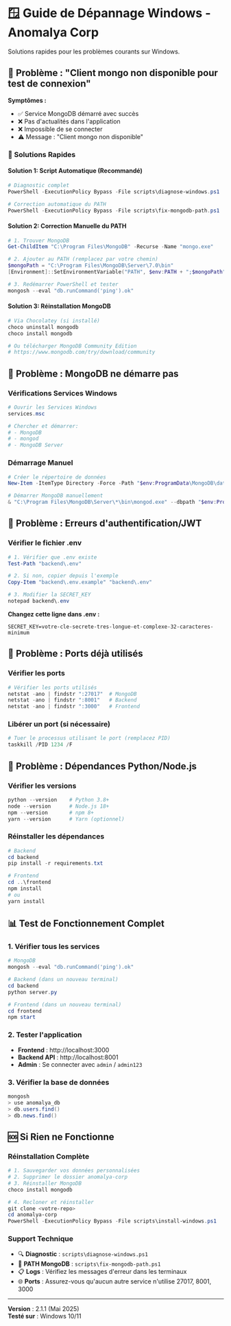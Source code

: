 # 🪟 Guide de Dépannage Windows - Anomalya Corp

Solutions rapides pour les problèmes courants sur Windows.

## 🚨 Problème : "Client mongo non disponible pour test de connexion"

**Symptômes :**
- ✅ Service MongoDB démarré avec succès
- ❌ Pas d'actualités dans l'application
- ❌ Impossible de se connecter
- ⚠️ Message : "Client mongo non disponible"

### 🔧 Solutions Rapides

#### Solution 1: Script Automatique (Recommandé)
```powershell
# Diagnostic complet
PowerShell -ExecutionPolicy Bypass -File scripts\diagnose-windows.ps1

# Correction automatique du PATH
PowerShell -ExecutionPolicy Bypass -File scripts\fix-mongodb-path.ps1
```

#### Solution 2: Correction Manuelle du PATH
```powershell
# 1. Trouver MongoDB
Get-ChildItem "C:\Program Files\MongoDB" -Recurse -Name "mongo.exe"

# 2. Ajouter au PATH (remplacez par votre chemin)
$mongoPath = "C:\Program Files\MongoDB\Server\7.0\bin"
[Environment]::SetEnvironmentVariable("PATH", $env:PATH + ";$mongoPath", "User")

# 3. Redémarrer PowerShell et tester
mongosh --eval "db.runCommand('ping').ok"
```

#### Solution 3: Réinstallation MongoDB
```powershell
# Via Chocolatey (si installé)
choco uninstall mongodb
choco install mongodb

# Ou télécharger MongoDB Community Edition
# https://www.mongodb.com/try/download/community
```

## 🚨 Problème : MongoDB ne démarre pas

### Vérifications Services Windows
```powershell
# Ouvrir les Services Windows
services.msc

# Chercher et démarrer:
# - MongoDB
# - mongod  
# - MongoDB Server
```

### Démarrage Manuel
```powershell
# Créer le répertoire de données
New-Item -ItemType Directory -Force -Path "$env:ProgramData\MongoDB\data\db"

# Démarrer MongoDB manuellement
& "C:\Program Files\MongoDB\Server\*\bin\mongod.exe" --dbpath "$env:ProgramData\MongoDB\data\db"
```

## 🚨 Problème : Erreurs d'authentification/JWT

### Vérifier le fichier .env
```powershell
# 1. Vérifier que .env existe
Test-Path "backend\.env"

# 2. Si non, copier depuis l'exemple
Copy-Item "backend\.env.example" "backend\.env"

# 3. Modifier la SECRET_KEY
notepad backend\.env
```

**Changez cette ligne dans .env :**
```env
SECRET_KEY=votre-cle-secrete-tres-longue-et-complexe-32-caracteres-minimum
```

## 🚨 Problème : Ports déjà utilisés

### Vérifier les ports
```powershell
# Vérifier les ports utilisés
netstat -ano | findstr ":27017"  # MongoDB
netstat -ano | findstr ":8001"   # Backend
netstat -ano | findstr ":3000"   # Frontend
```

### Libérer un port (si nécessaire)
```powershell
# Tuer le processus utilisant le port (remplacez PID)
taskkill /PID 1234 /F
```

## 🚨 Problème : Dépendances Python/Node.js

### Vérifier les versions
```powershell
python --version    # Python 3.8+
node --version      # Node.js 18+
npm --version       # npm 8+
yarn --version      # Yarn (optionnel)
```

### Réinstaller les dépendances
```powershell
# Backend
cd backend
pip install -r requirements.txt

# Frontend
cd ..\frontend
npm install
# ou
yarn install
```

## 📊 Test de Fonctionnement Complet

### 1. Vérifier tous les services
```powershell
# MongoDB
mongosh --eval "db.runCommand('ping').ok"

# Backend (dans un nouveau terminal)
cd backend
python server.py

# Frontend (dans un nouveau terminal)
cd frontend
npm start
```

### 2. Tester l'application
- **Frontend** : http://localhost:3000
- **Backend API** : http://localhost:8001
- **Admin** : Se connecter avec `admin` / `admin123`

### 3. Vérifier la base de données
```powershell
mongosh
> use anomalya_db
> db.users.find()
> db.news.find()
```

## 🆘 Si Rien ne Fonctionne

### Réinstallation Complète
```powershell
# 1. Sauvegarder vos données personnalisées
# 2. Supprimer le dossier anomalya-corp
# 3. Réinstaller MongoDB
choco install mongodb

# 4. Recloner et réinstaller
git clone <votre-repo>
cd anomalya-corp
PowerShell -ExecutionPolicy Bypass -File scripts\install-windows.ps1
```

### Support Technique
- 🔍 **Diagnostic** : `scripts\diagnose-windows.ps1`
- 🔧 **PATH MongoDB** : `scripts\fix-mongodb-path.ps1`
- 📋 **Logs** : Vérifiez les messages d'erreur dans les terminaux
- 🌐 **Ports** : Assurez-vous qu'aucun autre service n'utilise 27017, 8001, 3000

---

**Version** : 2.1.1 (Mai 2025)  
**Testé sur** : Windows 10/11